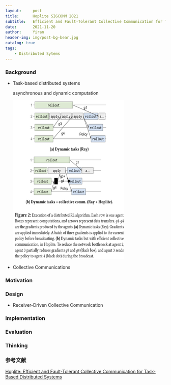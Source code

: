 ```yaml
---
layout:     post
title:      Hoplite SIGCOMM 2021
subtitle:   Efficient and Fault-Tolerant Collective Communication for Task-Based Distributed Systems
date:       2021-11-20
author:     Yiran
header-img: img/post-bg-bear.jpg
catalog: true
tags:
    - Distributed Sytems
---
```


### Background

- Task-based distributed systems
  
  asynchronous and dynamic computation

  <img width="350" height="500" src="/img/post-hoplite-1.png"/>


- Collective Communications


### Motivation


### Design

- Receiver-Driven Collective Communication



### Implementation



### Evaluation


### Thinking


### 参考文献

[Hoplite: Efficient and Fault-Tolerant Collective Communication for Task-Based Distributed Systems](https://dl.acm.org/doi/10.1145/3452296.3472897)
